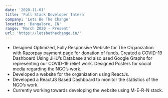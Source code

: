 ```yaml
---
date: '2020-11-01'
title: 'Full Stack Developer Intern'
company: 'Lets Be The Change'
location: 'Bangalore, IN'
range: 'March 2020 - Present'
url: 'https://letsbethechange.in/'
---
```


- Designed Optimized, Fully Responsive Website for The Organization with Razorpay payment page for donation of funds. Created a COVID-19 Dashboard Using JHU’s Database and also used Google Graphs for representing our COVID-19 relief work. Designed Posters for social media regarding the NGO’s work.
- Developed a website for the organization using ReactJs.
- Developed a ReactJS Based Dashboard to monitor the statistics of the NGO’s work.
- Currently working towards developing the website using M-E-R-N stack.
